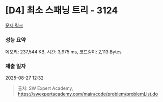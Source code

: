 # [D4] 최소 스패닝 트리 - 3124 

[문제 링크](https://swexpertacademy.com/main/code/problem/problemDetail.do?contestProbId=AV_mSnmKUckDFAWb) 

### 성능 요약

메모리: 237,544 KB, 시간: 3,975 ms, 코드길이: 2,113 Bytes

### 제출 일자

2025-08-27 12:32



> 출처: SW Expert Academy, https://swexpertacademy.com/main/code/problem/problemList.do